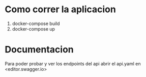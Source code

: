 # Como correr la aplicacion

1. docker-compose build
2. docker-compose up

# Documentacion

Para poder probar y ver los endpoints del api abrir el api.yaml en <editor.swagger.io>
